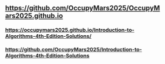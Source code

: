 ## https://github.com/OccupyMars2025/OccupyMars2025.github.io
### https://occupymars2025.github.io/Introduction-to-Algorithms-4th-Edition-Solutions/
### https://github.com/OccupyMars2025/Introduction-to-Algorithms-4th-Edition-Solutions